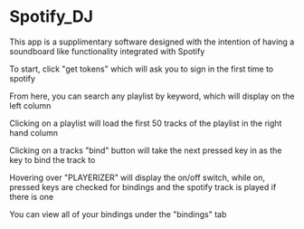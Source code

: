 # Spotify_DJ
This app is a supplimentary software designed with the intention of having a soundboard like functionality integrated with Spotify

To start, click "get tokens" which will ask you to sign in the first time to spotify

From here, you can search any playlist by keyword, which will display on the left column

Clicking on a playlist will load the first 50 tracks of the playlist in the right hand column

Clicking on a tracks "bind" button will take the next pressed key in as the key to bind the track to

Hovering over "PLAYERIZER" will display the on/off switch, while on, pressed keys are checked for bindings and the spotify track is played if there is one

You can view all of your bindings under the "bindings" tab
